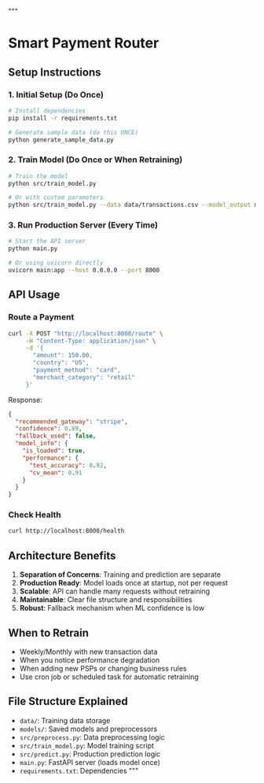 """
# Smart Payment Router

## Setup Instructions

### 1. Initial Setup (Do Once)
```bash
# Install dependencies
pip install -r requirements.txt

# Generate sample data (do this ONCE)
python generate_sample_data.py
```

### 2. Train Model (Do Once or When Retraining)
```bash
# Train the model
python src/train_model.py

# Or with custom parameters
python src/train_model.py --data data/transactions.csv --model_output models/best_gateway_model.pkl
```

### 3. Run Production Server (Every Time)
```bash
# Start the API server
python main.py

# Or using uvicorn directly
uvicorn main:app --host 0.0.0.0 --port 8000
```

## API Usage

### Route a Payment
```bash
curl -X POST "http://localhost:8000/route" \
     -H "Content-Type: application/json" \
     -d '{
       "amount": 150.00,
       "country": "US",
       "payment_method": "card",
       "merchant_category": "retail"
     }'
```

Response:
```json
{
  "recommended_gateway": "stripe",
  "confidence": 0.89,
  "fallback_used": false,
  "model_info": {
    "is_loaded": true,
    "performance": {
      "test_accuracy": 0.92,
      "cv_mean": 0.91
    }
  }
}
```

### Check Health
```bash
curl http://localhost:8000/health
```

## Architecture Benefits

1. **Separation of Concerns**: Training and prediction are separate
2. **Production Ready**: Model loads once at startup, not per request
3. **Scalable**: API can handle many requests without retraining
4. **Maintainable**: Clear file structure and responsibilities
5. **Robust**: Fallback mechanism when ML confidence is low

## When to Retrain

- Weekly/Monthly with new transaction data
- When you notice performance degradation
- When adding new PSPs or changing business rules
- Use cron job or scheduled task for automatic retraining

## File Structure Explained

- `data/`: Training data storage
- `models/`: Saved models and preprocessors
- `src/preprocess.py`: Data preprocessing logic
- `src/train_model.py`: Model training script
- `src/predict.py`: Production prediction logic
- `main.py`: FastAPI server (loads model once)
- `requirements.txt`: Dependencies
"""